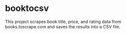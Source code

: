 # booktocsv
This project scrapes book title, price, and rating data from books.toscrape.com  and saves the results into a CSV file.

